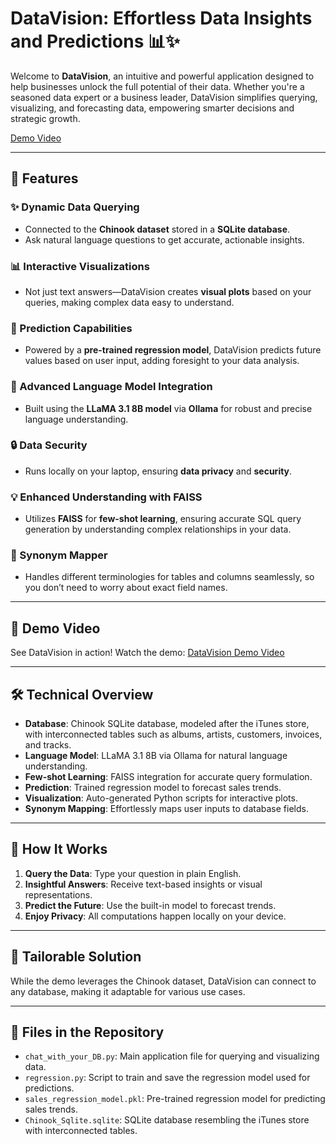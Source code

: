 # DataVision: Effortless Data Insights and Predictions 📊✨

Welcome to **DataVision**, an intuitive and powerful application designed to help businesses unlock the full potential of their data. Whether you're a seasoned data expert or a business leader, DataVision simplifies querying, visualizing, and forecasting data, empowering smarter decisions and strategic growth.

[Demo Video](https://drive.google.com/file/d/1zB0wvKRHI3LcY9Aza7RhdfG4jGsV87z0/view?usp=sharing)

---

## 🚀 **Features**

### ✨ Dynamic Data Querying
- Connected to the **Chinook dataset** stored in a **SQLite database**.
- Ask natural language questions to get accurate, actionable insights.

### 📊 Interactive Visualizations
- Not just text answers—DataVision creates **visual plots** based on your queries, making complex data easy to understand.

### 🔮 Prediction Capabilities
- Powered by a **pre-trained regression model**, DataVision predicts future values based on user input, adding foresight to your data analysis.

### 🧠 Advanced Language Model Integration
- Built using the **LLaMA 3.1 8B model** via **Ollama** for robust and precise language understanding.

### 🔒 Data Security
- Runs locally on your laptop, ensuring **data privacy** and **security**.

### 💡 Enhanced Understanding with FAISS
- Utilizes **FAISS** for **few-shot learning**, ensuring accurate SQL query generation by understanding complex relationships in your data.

### 🔄 Synonym Mapper
- Handles different terminologies for tables and columns seamlessly, so you don’t need to worry about exact field names.

---

## 🎥 **Demo Video**
See DataVision in action! Watch the demo: [DataVision Demo Video](https://drive.google.com/file/d/1zB0wvKRHI3LcY9Aza7RhdfG4jGsV87z0/view?usp=sharing)

---

## 🛠 **Technical Overview**
- **Database**: Chinook SQLite database, modeled after the iTunes store, with interconnected tables such as albums, artists, customers, invoices, and tracks.
- **Language Model**: LLaMA 3.1 8B via Ollama for natural language understanding.
- **Few-shot Learning**: FAISS integration for accurate query formulation.
- **Prediction**: Trained regression model to forecast sales trends.
- **Visualization**: Auto-generated Python scripts for interactive plots.
- **Synonym Mapping**: Effortlessly maps user inputs to database fields.

---

## 📝 **How It Works**
1. **Query the Data**: Type your question in plain English.
2. **Insightful Answers**: Receive text-based insights or visual representations.
3. **Predict the Future**: Use the built-in model to forecast trends.
4. **Enjoy Privacy**: All computations happen locally on your device.

---

## 🌟 **Tailorable Solution**
While the demo leverages the Chinook dataset, DataVision can connect to any database, making it adaptable for various use cases.

---
## 📂 **Files in the Repository**

- `chat_with_your_DB.py`: Main application file for querying and visualizing data.
- `regression.py`: Script to train and save the regression model used for predictions.
- `sales_regression_model.pkl`: Pre-trained regression model for predicting sales trends.
- `Chinook_Sqlite.sqlite`: SQLite database resembling the iTunes store with interconnected tables.
